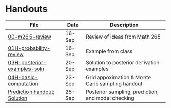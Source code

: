 Handouts
================

| File                                                                                            | Date   | Description                                        |
| ----------------------------------------------------------------------------------------------- | ------ | -------------------------------------------------- |
| [00-m265-review](00-m265-review.pdf)                                                            | 16-Sep | Review of ideas from Math 265                      |
| [01H-probability-review](01H-probability-review.pdf)                                            | 16-Sep | Example from class                                 |
| [03H-posterior-examples-soln](03H-posterior-examples-soln.pdf)                                  | 20-Sep | Solution to posterior derivation examples          |
| [04H-basic-computation](04H-basic-computation.pdf)                                              | 23-Sep | Grid appoximation & Monte Carlo sampling handout   |
| [Prediction handout](05H-sampling-prediction.pdf); [Solution](05H-soln-sampling-prediction.pdf) | 25-Sep | Posterior sampling, prediction, and model checking |
